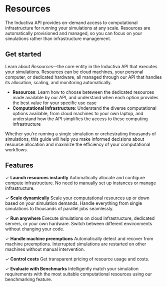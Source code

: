 # Resources
The Inductiva API provides on-demand access to computational infrastructure for running your simulations at any scale. Resources are automatically provisioned and managed, so you can focus on your simulations rather than infrastructure management.

## Get started
Learn about _Resources_—the core entity in the Inductiva API that executes your simulations. Resources can be cloud machines, your personal computer, or dedicated hardware, all managed through our API that handles its allocation, scaling, and monitoring automatically.

- **Resources**: Learn how to choose beteween the dedicated resources made available by our API, and understand when each option provides the best value for your specific use case
- **Computational Infrastructure**: Understand the diverse computational options available, from cloud machines to your own laptop, and understand how the API simplifies the access to these computing infrastructure

Whether you're running a single simulation or orchestrating thousands of simulations, this guide will help you make informed decisions about resource allocation and maximize the efficiency of your computational workflows.

## Features
✓ **Launch resources instantly** Automatically allocate and configure compute infrastructure. No need to manually set up instances or manage infrastructure.

✓ **Scale dynamically** Scale your computational resources up or down based on your simulation demands. Handle everything from single simulations to thousands of parallel jobs seamlessly.

✓ **Run anywhere** Execute simulations on cloud infrastructure, dedicated servers, or your own hardware. Switch between different environments without changing your code.

✓ **Handle machine preemptions** Automatically detect and recover from machine preemptions. Interrupted simulations are restarted on other machines without manual intervention.

✓ **Control costs** Get transparent pricing of resource usage and costs.

✓ **Evaluate with Benchmarks** Intelligently match your simulation requirements with the most suitable computational resources using our benchmarking feature.